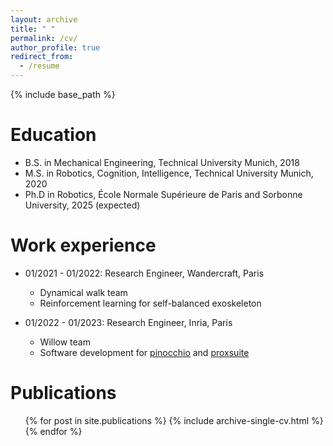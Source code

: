 ```yaml
---
layout: archive
title: " "
permalink: /cv/
author_profile: true
redirect_from:
  - /resume
---
```


{% include base_path %}

Education
======
* B.S. in Mechanical Engineering, Technical University Munich, 2018
* M.S. in Robotics, Cognition, Intelligence, Technical University Munich, 2020
* Ph.D in Robotics, École Normale Supérieure de Paris and Sorbonne University, 2025 (expected)

Work experience
======
* 01/2021 - 01/2022: Research Engineer, Wandercraft, Paris
  * Dynamical walk team
  * Reinforcement learning for self-balanced exoskeleton

* 01/2022 - 01/2023: Research Engineer, Inria, Paris
  * Willow team
  * Software development for [pinocchio](https://github.com/stack-of-tasks/pinocchio) and [proxsuite](https://github.com/simple-robotics/proxsuite)

  
<!-- Skills
======
* Skill 1
* Skill 2
  * Sub-skill 2.1
  * Sub-skill 2.2
  * Sub-skill 2.3
* Skill 3 -->

Publications
======
  <ul>{% for post in site.publications %}
    {% include archive-single-cv.html %}
  {% endfor %}</ul>
  

